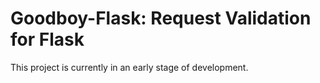 # Goodboy-Flask: Request Validation for Flask

This project is currently in an early stage of development.